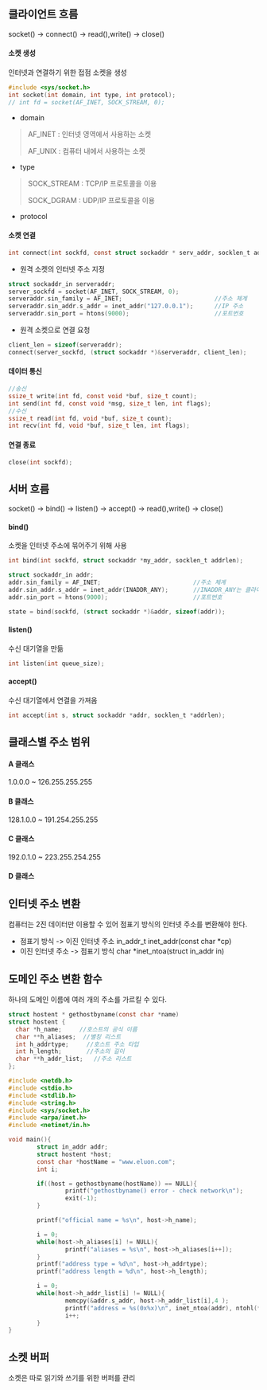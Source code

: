 ## 클라이언트 흐름
socket() -> connect() -> read(),write() -> close()
#### 소켓 생성
인터넷과 연결하기 위한 접점 소켓을 생성
> 
```c
#include <sys/socket.h>
int socket(int domain, int type, int protocol);
// int fd = socket(AF_INET, SOCK_STREAM, 0);
```
* domain
> AF_INET : 인터넷 영역에서 사용하는 소켓
> 
> AF_UNIX : 컴퓨터 내에서 사용하는 소켓
* type
> SOCK_STREAM : TCP/IP 프로토콜을 이용
> 
> SOCK_DGRAM : UDP/IP 프로토콜을 이용
* protocol

#### 소켓 연결
```c
int connect(int sockfd, const struct sockaddr * serv_addr, socklen_t addrlen);
```
* 원격 소켓의 인터넷 주소 지정
```c
struct sockaddr_in serveraddr;
server_sockfd = socket(AF_INET, SOCK_STREAM, 0);
serveraddr.sin_family = AF_INET;                          //주소 체계 
serveraddr.sin_addr.s_addr = inet_addr("127.0.0.1");      //IP 주소
serveraddr.sin_port = htons(9000);                        //포트번호
```
* 원격 소켓으로 연결 요청
```c 
client_len = sizeof(serveraddr);
connect(server_sockfd, (struct sockaddr *)&serveraddr, client_len);
```
#### 데이터 통신
``` c
//송신
ssize_t write(int fd, const void *buf, size_t count);
int send(int fd, const void *msg, size_t len, int flags);
//수신
ssize_t read(int fd, void *buf, size_t count);
int recv(int fd, void *buf, size_t len, int flags);
```
#### 연결 종료
```c
close(int sockfd);
```

## 서버 흐름
socket() -> bind() -> listen() -> accept() -> read(),write() -> close()
#### bind()
소켓을 인터넷 주소에 묶어주기 위해 사용
``` c
int bind(int sockfd, struct sockaddr *my_addr, socklen_t addrlen);
```
```c
struct sockaddr_in addr;
addr.sin_family = AF_INET;                          //주소 체계 
addr.sin_addr.s_addr = inet_addr(INADDR_ANY);       //INADDR_ANY는 클라이언트가 어느 주소로 접속하든 받아드린다는 뜻
addr.sin_port = htons(9000);                        //포트번호

state = bind(sockfd, (struct sockaddr *)&addr, sizeof(addr));
```
#### listen()
수신 대기열을 만듦
```c
int listen(int queue_size);
``` 
#### accept()
수신 대기열에서 연결을 가져옴
```c
int accept(int s, struct sockaddr *addr, socklen_t *addrlen);
```
## 클래스별 주소 범위
#### A 클래스
1.0.0.0 ~ 126.255.255.255
#### B 클래스
128.1.0.0 ~ 191.254.255.255
#### C 클래스
192.0.1.0 ~ 223.255.254.255
#### D 클래스

## 인터넷 주소 변환
컴퓨터는 2진 데이터만 이용할 수 있어 점표기 방식의 인터넷 주소를 변환해야 한다.
* 점표기 방식 -> 이진 인터넷 주소
in_addr_t inet_addr(const char *cp)
* 이진 인터넷 주소 -> 점표기 방식
char *inet_ntoa(struct in_addr in)

## 도메인 주소 변환 함수
하나의 도메인 이름에 여러 개의 주소를 가르킬 수 있다.
```c
struct hostent * gethostbyname(const char *name)
struct hostent {
  char *h_name;     //호스트의 공식 이름
  char **h_aliases;  //별칭 리스트
  int h_addrtype;     //호스트 주소 타입
  int h_length;       //주소의 길이
  char **h_addr_list;   //주소 리스트
};
```


```c
#include <netdb.h>
#include <stdio.h>
#include <stdlib.h>
#include <string.h>
#include <sys/socket.h>
#include <arpa/inet.h>
#include <netinet/in.h>

void main(){
        struct in_addr addr;
        struct hostent *host;
        const char *hostName = "www.eluon.com";
        int i;

        if((host = gethostbyname(hostName)) == NULL){
                printf("gethostbyname() error - check network\n");
                exit(-1);
        }

        printf("official name = %s\n", host->h_name);

        i = 0;
        while(host->h_aliases[i] != NULL){
                printf("aliases = %s\n", host->h_aliases[i++]);
        }
        printf("address type = %d\n", host->h_addrtype);
        printf("address length = %d\n", host->h_length);

        i = 0;
        while(host->h_addr_list[i] != NULL){
                memcpy(&addr.s_addr, host->h_addr_list[i],4 );
                printf("address = %s(0x%x)\n", inet_ntoa(addr), ntohl(*(long*)host->h_addr_list[i]));
                i++;
        }
}
```
## 소켓 버퍼
소켓은 따로 읽기와 쓰기를 위한 버퍼를 관리

